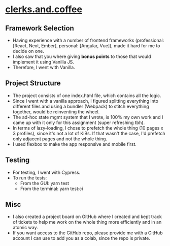 # [clerks.and.coffee](http://clerks.and.coffee/)

## Framework Selection
* Having experience with a number of frontend frameworks (professional: [React, Next, Ember], personal: [Angular, Vue]), made it hard for me to decide on one.
* I also saw that you where giving **bonus points** to those that would implement it using Vanilla JS.
* Therefore, I went with Vanilla.

## Project Structure
* The project consists of one index.html file, which contains all the logic.
* Since I went with a vanilla approach, I figured splitting everything into different files and using a bundler (Webpack) to stitch everything together, would be reinventing the wheel.
* The ad-hoc state mgmt system that I wrote, is 100% my own work and I came up with it only for this assignment (super refreshing tbh).
* In terms of lazy-loading, I chose to prefetch the whole thing (10 pages x 3 profiles), since it's not a lot of KiBs. If that wasn't the case, I'd prefetch only adjacent pages and not the whole thing.
* I used flexbox to make the app responsive and mobile first.

## Testing
* For testing, I went with Cypress.
* To run the tests:
  * From the GUI: yarn test
  * From the terminal: yarn test:ci

## Misc
* I also created a project board on GitHub where I created and kept track of tickets to help me work on the whole thing more efficiently and in an atomic way.
* If you want access to the GitHub repo, please provide me with a GitHub account I can use to add you as a colab, since the repo is private.
